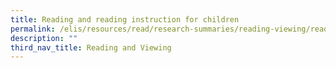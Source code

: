 ```yaml
---
title: Reading and reading instruction for children
permalink: /elis/resources/read/research-summaries/reading-viewing/reading-and-reading-instruction-for-children/
description: ""
third_nav_title: Reading and Viewing
---
```

